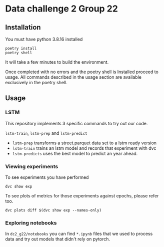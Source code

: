 # Data challenge 2 Group 22

## Installation

You must have python 3.8.16 installed

``` shell
poetry install
poetry shell
```

It will take a few minutes to build the environment.

Once completed with no errors and the poetry shell is Installed proceed to usage.
All commands described in the usage section are available exclusively in the poetry shell.

## Usage

### LSTM

This repository implements 3 specific commands to try out our code.

`lstm-train`, `lstm-prep` and `lstm-predict`

- `lstm-prep` transforms a street.parquet data set to a lstm ready version
- `lstm-train` trains an lstm model and records that experiment with dvc
- `lstm-predicts` uses the best model to predict an year ahead.

### Viewing experiments

To see experiments you have performed

``` shell
dvc show exp
```

To see plots of metrics for those experiments against epochs, please refer too.

``` shell
dvc plots diff $(dvc show exp --names-only)
```

### Exploring notebooks

In `dc2_g22/notebooks` you can find `*.ipynb` files that we used to process data and try out models that didn't rely on pytorch.

